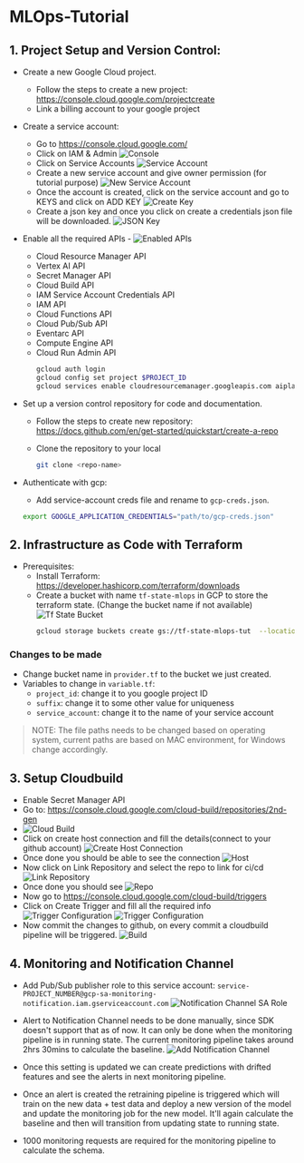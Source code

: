 # MLOps-Tutorial

## 1. Project Setup and Version Control:

- Create a new Google Cloud project.
  - Follow the steps to create a new project: https://console.cloud.google.com/projectcreate
  - Link a billing account to your google project
- Create a service account:
  - Go to https://console.cloud.google.com/
  - Click on IAM & Admin
    ![Console](images/console.png)
  - Click on Service Accounts
    ![Service Account](images/service-account.png)
  - Create a new service account and give owner permission (for tutorial purpose)
    ![New Service Account](images/new-service-account.png)
  - Once the account is created, click on the service account and go to KEYS and click on ADD KEY
    ![Create Key](images/create-key.png)
  - Create a json key and once you click on create a credentials json file will be downloaded.
    ![JSON Key](images/json-key.png)
- Enable all the required APIs - 
  ![Enabled APIs](images/enabled-apis.png)
  - Cloud Resource Manager API
  - Vertex AI API
  - Secret Manager API
  - Cloud Build API
  - IAM Service Account Credentials API
  - IAM API
  - Cloud Functions API
  - Cloud Pub/Sub API
  - Eventarc API
  - Compute Engine API
  - Cloud Run Admin API
    ```sh
    gcloud auth login
    gcloud config set project $PROJECT_ID
    gcloud services enable cloudresourcemanager.googleapis.com aiplatform.googleapis.com secretmanager.googleapis.com cloudbuild.googleapis.com iamcredentials.googleapis.com iam.googleapis.com cloudfunctions.googleapis.com pubsub.googleapis.com eventarc.googleapis.com compute.googleapis.com run.googleapis.com
    ```

- Set up a version control repository for code and documentation.
  - Follow the steps to create new repository: https://docs.github.com/en/get-started/quickstart/create-a-repo
  - Clone the repository to your local

    ```sh
    git clone <repo-name>
    ```

- Authenticate with gcp:
  - Add service-account creds file and rename to `gcp-creds.json`.

  ```sh
  export GOOGLE_APPLICATION_CREDENTIALS="path/to/gcp-creds.json"
  ```

## 2. Infrastructure as Code with Terraform

- Prerequisites:
  - Install Terraform: https://developer.hashicorp.com/terraform/downloads
  - Create a bucket with name `tf-state-mlops` in GCP to store the terraform state. (Change the bucket name if not available)
    ![Tf State Bucket](ss-record/tf-state-bucket.gif)
    ```sh
    gcloud storage buckets create gs://tf-state-mlops-tut  --location=us-central1
    ```


### Changes to be made

- Change bucket name in `provider.tf` to the bucket we just created.
- Variables to change in `variable.tf`:
  - `project_id`: change it to you google project ID
  - `suffix`: change it to some other value for uniqueness
  - `service_account`: change it to the name of your service account

>NOTE: The file paths needs to be changed based on operating system, current paths are based on MAC environment, for Windows change accordingly.

## 3. Setup Cloudbuild

- Enable Secret Manager API
- Go to: https://console.cloud.google.com/cloud-build/repositories/2nd-gen 
- ![Cloud Build](images/cloudbuild-repo.png)
- Click on create host connection and fill the details(connect to your github account)
  ![Create Host Connection](images/create-host-conn.png)
- Once done you should be able to see the connection
  ![Host](images/host.png)
- Now click on Link Repository and select the repo to link for ci/cd
  ![Link Repository](images/link-repo.png)
- Once done you should see ![Repo](images/repo.png)
- Now go to https://console.cloud.google.com/cloud-build/triggers
- Click on Create Trigger and fill all the required info
  ![Trigger Configuration](images/trigger-config1.png)
  ![Trigger Configuration](images/trigger-config2.png)
- Now commit the changes to github, on every commit a cloudbuild pipeline will be triggered.
  ![Build](images/build.png)

## 4. Monitoring and Notification Channel

- Add Pub/Sub publisher role to this service account:
  `service-PROJECT_NUMBER@gcp-sa-monitoring-notification.iam.gserviceaccount.com`
  ![Notification Channel SA Role](ss-record/notification-channel-permission.gif)
- Alert to Notification Channel needs to be done manually, since SDK doesn't support that as of now. It can only be done when the monitoring pipeline is in running state. The current monitoring pipeline takes around 2hrs 30mins to calculate the baseline.
  ![Add Notification Channel](ss-record/notification-channel.gif)

- Once this setting is updated we can create predictions with drifted features and see the alerts in next monitoring pipeline.
- Once an alert is created the retraining pipeline is triggered which will train on the new data + test data and deploy a new version of the model and update the monitoring job for the new model. It'll again calculate the baseline and then will transition from updating state to running state.
- 1000 monitoring requests are required for the monitoring pipeline to calculate the schema.